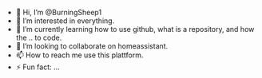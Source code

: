 - 👋 Hi, I’m @BurningSheep1
- 👀 I’m interested in everything. 
- 🌱 I’m currently learning how to use github, what is a repository, and how the .. to code. 
- 💞️ I’m looking to collaborate on homeassistant.
- 📫 How to reach me use this plattform.
- ⚡ Fun fact: ...

<!---
BurningSheep1/BurningSheep1 is a ✨ special ✨ repository because its `README.md` (this file) appears on your GitHub profile.
You can click the Preview link to take a look at your changes.
--->

